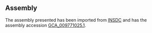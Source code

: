 
Assembly
--------

The assembly presented has been imported from 
[INSDC](http://www.insdc.org) and has the assembly accession
[GCA\_009771025.1](http://www.ebi.ac.uk/ena/data/view/GCA_009771025.1).

